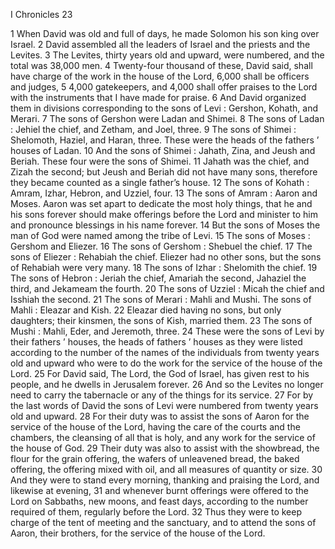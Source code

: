 I Chronicles 23

1	When David was old and full of days, he made Solomon his son king over Israel.
2	David assembled all the leaders of Israel and the priests and the Levites.
3	The Levites, thirty years old and upward, were numbered, and the total was 38,000 men.
4	Twenty-four thousand of these, David said, shall have charge of the work in the house of the Lord, 6,000 shall be officers and judges,
5	4,000 gatekeepers, and 4,000 shall offer praises to the Lord with the instruments that I have made for praise.
6	And David organized them in divisions corresponding to the sons of Levi : Gershon, Kohath, and Merari.
7	The sons of Gershon were Ladan and Shimei.
8	The sons of Ladan : Jehiel the chief, and Zetham, and Joel, three.
9	The sons of Shimei : Shelomoth, Haziel, and Haran, three. These were the heads of the fathers ’ houses of Ladan.
10	And the sons of Shimei : Jahath, Zina, and Jeush and Beriah. These four were the sons of Shimei.
11	Jahath was the chief, and Zizah the second; but Jeush and Beriah did not have many sons, therefore they became counted as a single father’s house.
12	The sons of Kohath : Amram, Izhar, Hebron, and Uzziel, four.
13	The sons of Amram : Aaron and Moses. Aaron was set apart to dedicate the most holy things, that he and his sons forever should make offerings before the Lord and minister to him and pronounce blessings in his name forever.
14	But the sons of Moses the man of God were named among the tribe of Levi.
15	The sons of Moses : Gershom and Eliezer.
16	The sons of Gershom : Shebuel the chief.
17	The sons of Eliezer : Rehabiah the chief. Eliezer had no other sons, but the sons of Rehabiah were very many.
18	The sons of Izhar : Shelomith the chief.
19	The sons of Hebron : Jeriah the chief, Amariah the second, Jahaziel the third, and Jekameam the fourth.
20	The sons of Uzziel : Micah the chief and Isshiah the second.
21	The sons of Merari : Mahli and Mushi. The sons of Mahli : Eleazar and Kish.
22	Eleazar died having no sons, but only daughters; their kinsmen, the sons of Kish, married them.
23	The sons of Mushi : Mahli, Eder, and Jeremoth, three.
24	These were the sons of Levi by their fathers ’ houses, the heads of fathers ’ houses as they were listed according to the number of the names of the individuals from twenty years old and upward who were to do the work for the service of the house of the Lord.
25	For David said, The Lord, the God of Israel, has given rest to his people, and he dwells in Jerusalem forever.
26	And so the Levites no longer need to carry the tabernacle or any of the things for its service.
27	For by the last words of David the sons of Levi were numbered from twenty years old and upward.
28	For their duty was to assist the sons of Aaron for the service of the house of the Lord, having the care of the courts and the chambers, the cleansing of all that is holy, and any work for the service of the house of God.
29	Their duty was also to assist with the showbread, the flour for the grain offering, the wafers of unleavened bread, the baked offering, the offering mixed with oil, and all measures of quantity or size.
30	And they were to stand every morning, thanking and praising the Lord, and likewise at evening,
31	and whenever burnt offerings were offered to the Lord on Sabbaths, new moons, and feast days, according to the number required of them, regularly before the Lord.
32	Thus they were to keep charge of the tent of meeting and the sanctuary, and to attend the sons of Aaron, their brothers, for the service of the house of the Lord.

